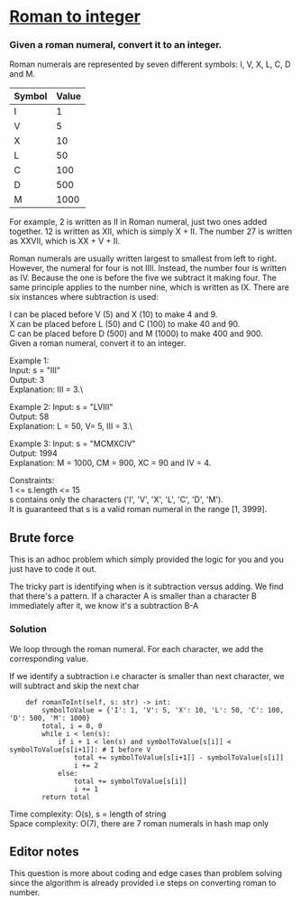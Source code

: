 # [Roman to integer](https://leetcode.com/problems/roman-to-integer/description/)

### Given a roman numeral, convert it to an integer.

Roman numerals are represented by seven different symbols: I, V, X, L, C, D and M.

| Symbol | Value |
| - | ---- |
| I | 1  |
| V | 5  |
| X | 10 |
| L | 50 |
| C | 100 |
| D | 500 |
| M | 1000 |


For example, 2 is written as II in Roman numeral, just two ones added together. 12 is written as XII, which is simply X + II. The number 27 is written as XXVII, which is XX + V + II.

Roman numerals are usually written largest to smallest from left to right. However, the numeral for four is not IIII. Instead, the number four is written as IV. Because the one is before the five we subtract it making four. The same principle applies to the number nine, which is written as IX. There are six instances where subtraction is used:

I can be placed before V (5) and X (10) to make 4 and 9. \
X can be placed before L (50) and C (100) to make 40 and 90. \
C can be placed before D (500) and M (1000) to make 400 and 900.\
Given a roman numeral, convert it to an integer.

 

Example 1:\
Input: s = "III"\
Output: 3\
Explanation: III = 3.\

Example 2:
Input: s = "LVIII"\
Output: 58\
Explanation: L = 50, V= 5, III = 3.\

Example 3:
Input: s = "MCMXCIV"\
Output: 1994\
Explanation: M = 1000, CM = 900, XC = 90 and IV = 4.
 

Constraints:\
1 <= s.length <= 15\
s contains only the characters ('I', 'V', 'X', 'L', 'C', 'D', 'M').\
It is guaranteed that s is a valid roman numeral in the range [1, 3999].



## Brute force

This is an adhoc problem which simply provided the logic for you and you just have to code it out.

The tricky part is identifying when is it subtraction versus adding. We find that there's a pattern. 
If a character A is smaller than a character B immediately after it, we know it's a subtraction B-A


### Solution

We loop through the roman numeral. For each character, we add the corresponding value. 

If we identify a subtraction i.e character is smaller than next character, we will subtract and skip the next char

```python3 []
    def romanToInt(self, s: str) -> int:
        symbolToValue = {'I': 1, 'V': 5, 'X': 10, 'L': 50, 'C': 100, 'D': 500, 'M': 1000}
        total, i = 0, 0
        while i < len(s):
            if i + 1 < len(s) and symbolToValue[s[i]] < symbolToValue[s[i+1]]: # I before V
                total += symbolToValue[s[i+1]] - symbolToValue[s[i]]
                i += 2
            else:
                total += symbolToValue[s[i]]
                i += 1
        return total
```
Time complexity: O(s), s = length of string\
Space complexity: O(7), there are 7 roman numerals in hash map only

## Editor notes
This question is more about coding and edge cases than problem solving since the algorithm is already provided i.e steps on converting roman to number. 
